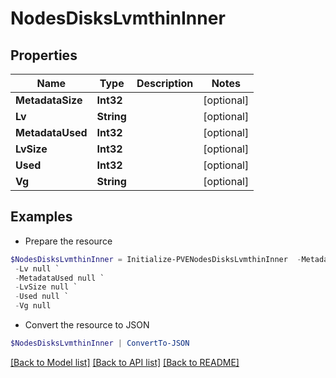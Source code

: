 # NodesDisksLvmthinInner
## Properties

Name | Type | Description | Notes
------------ | ------------- | ------------- | -------------
**MetadataSize** | **Int32** |  | [optional] 
**Lv** | **String** |  | [optional] 
**MetadataUsed** | **Int32** |  | [optional] 
**LvSize** | **Int32** |  | [optional] 
**Used** | **Int32** |  | [optional] 
**Vg** | **String** |  | [optional] 

## Examples

- Prepare the resource
```powershell
$NodesDisksLvmthinInner = Initialize-PVENodesDisksLvmthinInner  -MetadataSize null `
 -Lv null `
 -MetadataUsed null `
 -LvSize null `
 -Used null `
 -Vg null
```

- Convert the resource to JSON
```powershell
$NodesDisksLvmthinInner | ConvertTo-JSON
```

[[Back to Model list]](../README.md#documentation-for-models) [[Back to API list]](../README.md#documentation-for-api-endpoints) [[Back to README]](../README.md)

